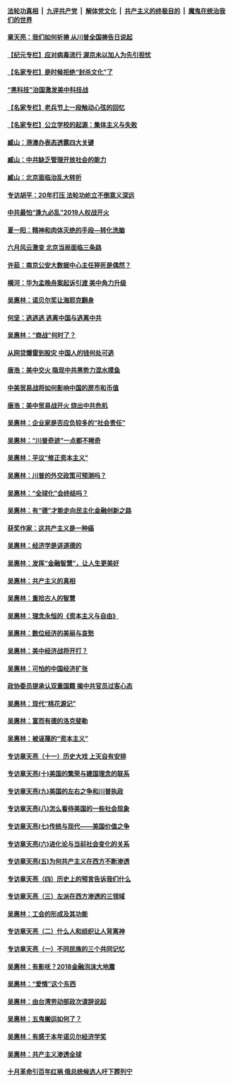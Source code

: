 

####  [法轮功真相](../../../../basic/blob/master/README.md?t=06261602) &nbsp;|&nbsp; [九评共产党](../../../../9ping.md/blob/master/README.md?t=06261602) &nbsp;|&nbsp; [解体党文化](../../../../jtdwh.md/blob/master/README.md?t=06261602)  &nbsp;|&nbsp; [共产主义的终极目的](../../../../gczydzjmd.md/blob/master/README.md?t=06261602) &nbsp;|&nbsp; [魔鬼在统治我们的世界](../../../../mgztzwmdsj.md/blob/master/README.md?t=06261602) 

#### [章天亮：我们如何祈祷 从川普全国祷告日说起](../pages/nsc423/n11944627.md?t=06261602) 

#### [【纪元专栏】应对病毒流行 渥京未以加人为先引担忧](../pages/nsc423/n11875714.md?t=06261602) 

#### [【名家专栏】是时候拒绝“封杀文化”了](../pages/nsc423/n11814093.md?t=06261602) 

#### [“黑科技”治国激发美中科技战](../pages/nsc423/n11638056.md?t=06261602) 

#### [【名家专栏】老兵节上一段触动心弦的回忆](../pages/nsc423/n11646016.md?t=06261602) 

#### [【名家专栏】公立学校的起源：集体主义与失败](../pages/nsc423/n11601833.md?t=06261602) 

#### [臧山：港澳办表态透露四大关键](../pages/nsc423/n11421628.md?t=06261602) 

#### [臧山：中共缺乏管理开放社会的能力](../pages/nsc423/n11407457.md?t=06261602) 

#### [臧山：北京面临治乱大转折](../pages/nsc423/n11406895.md?t=06261602) 

#### [专访胡平：20年打压 法轮功屹立不倒意义深远](../pages/nsc423/n11398800.md?t=06261602) 

#### [中共最怕“逢九必乱”2019人权战开火](../pages/nsc423/n11385248.md?t=06261602) 

#### [夏一阳：精神和肉体灭绝的手段—转化洗脑](../pages/nsc423/n11368250.md?t=06261602) 

#### [六月风云激变 北京当局面临三条路](../pages/nsc423/n11313668.md?t=06261602) 

#### [许茹：南京公安大数据中心主任猝死是偶然？](../pages/nsc423/n11064744.md?t=06261602) 

#### [横河：华为孟晚舟案起诉引渡 美中角力升级](../pages/nsc423/n11027230.md?t=06261602) 

#### [吴惠林：诺贝尔奖让海耶克翻身](../pages/nsc423/n10890049.md?t=06261602) 

#### [何坚：逃逃逃 逃离中国与逃离中共](../pages/nsc423/n10592891.md?t=06261602) 

#### [吴惠林：“商战”何时了？](../pages/nsc423/n10573558.md?t=06261602) 

#### [从网贷爆雷到股灾 中国人的钱何处可逃](../pages/nsc423/n10572800.md?t=06261602) 

#### [唐浩：美中交火 隐现中共黑势力混水摸鱼](../pages/nsc423/n10544040.md?t=06261602) 

#### [中美贸易战将如何影响中国的房市和币值](../pages/nsc423/n10543697.md?t=06261602) 

#### [唐浩：美中贸易战开火 烧出中共危机](../pages/nsc423/n10540126.md?t=06261602) 

#### [吴惠林：企业家是否应负较多的“社会责任”](../pages/nsc423/n10535022.md?t=06261602) 

#### [吴惠林：“川普奇迹”一点都不稀奇](../pages/nsc423/n10512808.md?t=06261602) 

#### [吴惠林：平议“修正资本主义”](../pages/nsc423/n10495724.md?t=06261602) 

#### [吴惠林：川普的外交政策可预测吗？](../pages/nsc423/n10462387.md?t=06261602) 

#### [吴惠林：“全球化”会终结吗？](../pages/nsc423/n10452838.md?t=06261602) 

#### [吴惠林：有“德”才能走向民主化金融创新之路](../pages/nsc423/n10432292.md?t=06261602) 

#### [获奖作家：这共产主义是一种癌](../pages/nsc423/n10431541.md?t=06261602) 

#### [吴惠林：经济学是讲道德的](../pages/nsc423/n10398014.md?t=06261602) 

#### [吴惠林：发挥“金融智慧”，让人生更美好](../pages/nsc423/n10375019.md?t=06261602) 

#### [吴惠林：共产主义的真相](../pages/nsc423/n10351394.md?t=06261602) 

#### [吴惠林：重拾古人的智慧](../pages/nsc423/n10337691.md?t=06261602) 

#### [吴惠林：理念永恒的《资本主义与自由》](../pages/nsc423/n10316274.md?t=06261602) 

#### [吴惠林：数位经济的美丽与哀愁](../pages/nsc423/n10292946.md?t=06261602) 

#### [吴惠林：美中经济战将开打？](../pages/nsc423/n10258825.md?t=06261602) 

#### [吴惠林：可怕的中国经济扩张](../pages/nsc423/n10219147.md?t=06261602) 

#### [政协委员提承认双重国籍 揭中共官员过客心态](../pages/nsc423/n10208809.md?t=06261602) 

#### [吴惠林：现代“桃花源记”](../pages/nsc423/n10185234.md?t=06261602) 

#### [吴惠林：富而有德的洛克斐勒](../pages/nsc423/n10142264.md?t=06261602) 

#### [吴惠林：被诬蔑的“资本主义”](../pages/nsc423/n10124816.md?t=06261602) 

#### [专访章天亮（十一）历史大戏 上天自有安排](../pages/nsc423/n10094905.md?t=06261602) 

#### [专访章天亮(十)美国的繁荣与建国理念的联系](../pages/nsc423/n10094899.md?t=06261602) 

#### [专访章天亮(九)美国的左右之争和川普执政](../pages/nsc423/n10094889.md?t=06261602) 

#### [专访章天亮(八)怎么看待美国的一些社会现象](../pages/nsc423/n10094857.md?t=06261602) 

#### [专访章天亮(七)传统与现代——美国价值之争](../pages/nsc423/n10093140.md?t=06261602) 

#### [专访章天亮(六)进化论与当前社会变化的关系](../pages/nsc423/n10092036.md?t=06261602) 

#### [专访章天亮(五)为何共产主义在西方不断渗透](../pages/nsc423/n10083620.md?t=06261602) 

#### [专访章天亮（四）历史上的预言告诉我们什么](../pages/nsc423/n10083606.md?t=06261602) 

#### [专访章天亮（三）左派在西方渗透的三领域](../pages/nsc423/n10081115.md?t=06261602) 

#### [吴惠林：工会的形成及其功能](../pages/nsc423/n10080633.md?t=06261602) 

#### [专访章天亮（二）什么人和组织让人背离神](../pages/nsc423/n10076637.md?t=06261602) 

#### [专访章天亮（一）不同民族的三个共同记忆](../pages/nsc423/n10074188.md?t=06261602) 

#### [吴惠林：有影呒？2018金融泡沫大地震](../pages/nsc423/n10040534.md?t=06261602) 

#### [吴惠林：“爱情”这个东西](../pages/nsc423/n10019423.md?t=06261602) 

#### [吴惠林：由台湾劳动部政次请辞说起](../pages/nsc423/n9979679.md?t=06261602) 

#### [吴惠林：五鬼搬运如何了？](../pages/nsc423/n9925338.md?t=06261602) 

#### [吴惠林：有感于本年诺贝尔经济学奖](../pages/nsc423/n9871883.md?t=06261602) 

#### [吴惠林：共产主义渗透全球](../pages/nsc423/n9812748.md?t=06261602) 

#### [十月革命引百年红祸 俄总统候选人吁下葬列宁](../pages/nsc423/n9810182.md?t=06261602) 

